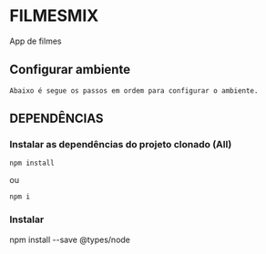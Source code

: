 # FILMESMIX
  App de filmes

## Configurar ambiente
    Abaixo é segue os passos em ordem para configurar o ambiente.

## DEPENDÊNCIAS
### Instalar as dependências do projeto clonado (All)

```
npm install
```
ou
```
npm i
```

### Instalar

npm install --save @types/node
